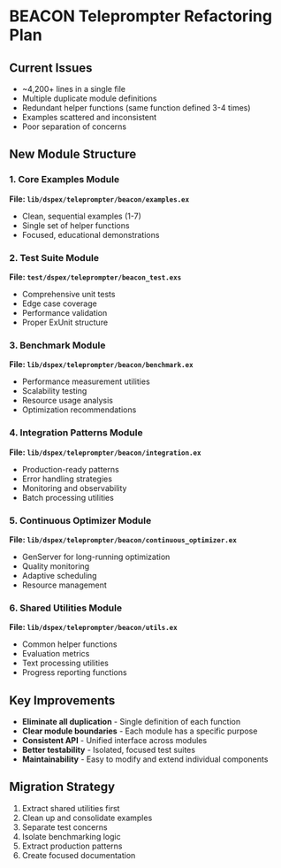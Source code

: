 # BEACON Teleprompter Refactoring Plan

## Current Issues
- ~4,200+ lines in a single file
- Multiple duplicate module definitions
- Redundant helper functions (same function defined 3-4 times)
- Examples scattered and inconsistent
- Poor separation of concerns

## New Module Structure

### 1. Core Examples Module
**File: `lib/dspex/teleprompter/beacon/examples.ex`**
- Clean, sequential examples (1-7)
- Single set of helper functions
- Focused, educational demonstrations

### 2. Test Suite Module  
**File: `test/dspex/teleprompter/beacon_test.exs`**
- Comprehensive unit tests
- Edge case coverage
- Performance validation
- Proper ExUnit structure

### 3. Benchmark Module
**File: `lib/dspex/teleprompter/beacon/benchmark.ex`**
- Performance measurement utilities
- Scalability testing
- Resource usage analysis
- Optimization recommendations

### 4. Integration Patterns Module
**File: `lib/dspex/teleprompter/beacon/integration.ex`**
- Production-ready patterns
- Error handling strategies
- Monitoring and observability
- Batch processing utilities

### 5. Continuous Optimizer Module
**File: `lib/dspex/teleprompter/beacon/continuous_optimizer.ex`**
- GenServer for long-running optimization
- Quality monitoring
- Adaptive scheduling
- Resource management

### 6. Shared Utilities Module
**File: `lib/dspex/teleprompter/beacon/utils.ex`**
- Common helper functions
- Evaluation metrics
- Text processing utilities
- Progress reporting functions

## Key Improvements
- **Eliminate all duplication** - Single definition of each function
- **Clear module boundaries** - Each module has a specific purpose
- **Consistent API** - Unified interface across modules
- **Better testability** - Isolated, focused test suites
- **Maintainability** - Easy to modify and extend individual components

## Migration Strategy
1. Extract shared utilities first
2. Clean up and consolidate examples
3. Separate test concerns
4. Isolate benchmarking logic
5. Extract production patterns
6. Create focused documentation